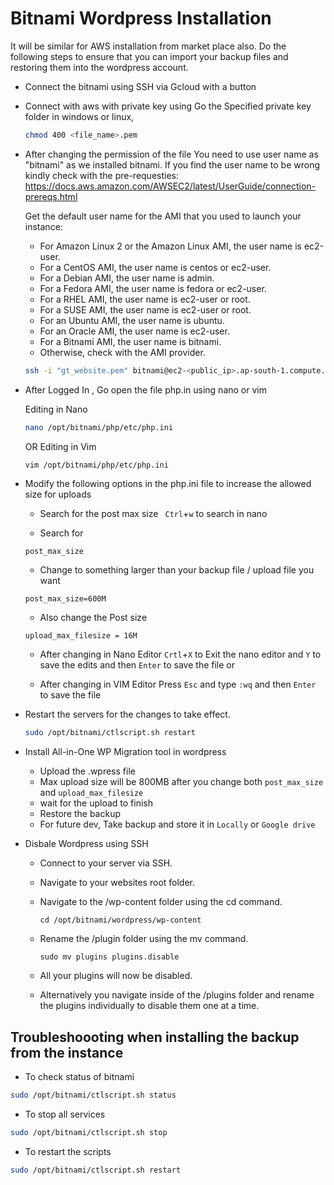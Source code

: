 # Bitnami Wordpress Installation 
It will be similar for AWS installation from market place also. Do the following steps to ensure that you can import your backup files and restoring them into the wordpress account.

- Connect the bitnami using SSH via Gcloud with a button
- Connect with aws with private key using
	Go the Specified private key folder in windows or linux,
	```bash
	chmod 400 <file_name>.pem
	```
- After changing the permission of the file 
	You need to use user name as "bitnami" as we installed bitnami.
	If you find the user name to be wrong kindly check with the pre-requesties: https://docs.aws.amazon.com/AWSEC2/latest/UserGuide/connection-prereqs.html
	
	Get the default user name for the AMI that you used to launch your instance:
	- For Amazon Linux 2 or the Amazon Linux AMI, the user name is ec2-user.
	- For a CentOS AMI, the user name is centos or ec2-user.
	- For a Debian AMI, the user name is admin.
	- For a Fedora AMI, the user name is fedora or ec2-user.
	- For a RHEL AMI, the user name is ec2-user or root.
	- For a SUSE AMI, the user name is ec2-user or root.
	- For an Ubuntu AMI, the user name is ubuntu.
	- For an Oracle AMI, the user name is ec2-user.
	- For a Bitnami AMI, the user name is bitnami.
	- Otherwise, check with the AMI provider.
	
	```bash
	ssh -i "gt_website.pem" bitnami@ec2-<public_ip>.ap-south-1.compute.amazonaws.com
	```
- After Logged In , Go open the file php.in using nano or vim
	
	Editing in Nano
	```bash
	nano /opt/bitnami/php/etc/php.ini
	```
	OR
	Editing in Vim
	```bash
	vim /opt/bitnami/php/etc/php.ini
	```
	
- Modify the following options in the php.ini file to increase the allowed size for uploads

	- Search for the post max size
	` Ctrl`+`w` to search in nano
	
	- Search for
	```console
	post_max_size
	```
	- Change to something larger than your backup file / upload file you want
	```console
	post_max_size=600M
	```
	- Also change the Post size
	```console
	upload_max_filesize = 16M
	```
	
	- After changing in Nano Editor
	`Crtl`+`X` to Exit the nano editor and `Y` to save the edits and then `Enter` to save the file
	or
	
	- After changing in VIM Editor
	Press `Esc` and type `:wq` and then `Enter` to save the file
	
	
- Restart the servers for the changes to take effect.
	```bash
	sudo /opt/bitnami/ctlscript.sh restart
	```
	
- Install All-in-One WP Migration tool in wordpress
	- Upload the <filename>.wpress file
	- Max upload size will be 800MB after you change both `post_max_size` and `upload_max_filesize`
	- wait for the upload to finish
	- Restore the backup
	- For future dev, Take backup and store it in `Locally` or `Google drive`

- Disbale Wordpress using SSH
	- Connect to your server via SSH.
	- Navigate to your websites root folder.
	- Navigate to the /wp-content folder using the cd command.

		```console
		cd /opt/bitnami/wordpress/wp-content
		```
	- Rename the /plugin folder using the mv command.
	
		```console 
		sudo mv plugins plugins.disable
		```
	- All your plugins will now be disabled.
	- Alternatively you navigate inside of the /plugins folder and rename the plugins individually to disable them one at a time.

## Troubleshoooting when installing the backup from the instance

- To check status of bitnami
```bash
sudo /opt/bitnami/ctlscript.sh status
```
- To stop all services
```bash
sudo /opt/bitnami/ctlscript.sh stop
```
- To restart the scripts
```bash
sudo /opt/bitnami/ctlscript.sh restart
```

